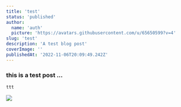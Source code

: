 ```yaml
---
title: 'test'
status: 'published'
author:
  name: 'auth'
  picture: 'https://avatars.githubusercontent.com/u/65650599?v=4'
slug: 'test'
description: 'A test blog post'
coverImage: ''
publishedAt: '2022-11-06T20:09:49.242Z'
---
```


### this is a test post …<br>



```javascript
ttt
```

![](/images/wallpaper-c1OD.jpg)

